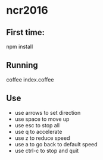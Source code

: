 # ncr2016

## First time:
npm install

## Running 
coffee index.coffee

## Use

* use arrows to set direction
* use space to move up
* use esc to stop all
* use q to accelerate
* use z to reduce speed
* use a to go back to default speed
* use ctrl-c to stop and quit

